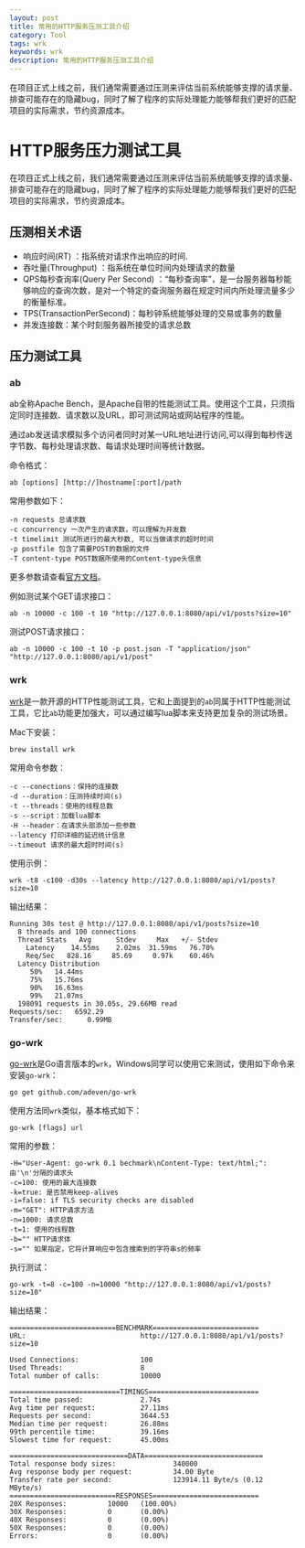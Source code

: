 ```yaml
---
layout: post
title: 常用的HTTP服务压测工具介绍
category: Tool
tags: wrk
keywords: wrk
description: 常用的HTTP服务压测工具介绍
---
```



在项目正式上线之前，我们通常需要通过压测来评估当前系统能够支撑的请求量、排查可能存在的隐藏bug，同时了解了程序的实际处理能力能够帮我们更好的匹配项目的实际需求，节约资源成本。

HTTP服务压力测试工具
============

在项目正式上线之前，我们通常需要通过压测来评估当前系统能够支撑的请求量、排查可能存在的隐藏bug，同时了解了程序的实际处理能力能够帮我们更好的匹配项目的实际需求，节约资源成本。

压测相关术语
------

*   响应时间(RT) ：指系统对请求作出响应的时间.
*   吞吐量(Throughput) ：指系统在单位时间内处理请求的数量
*   QPS每秒查询率(Query Per Second) ：“每秒查询率”，是一台服务器每秒能够响应的查询次数，是对一个特定的查询服务器在规定时间内所处理流量多少的衡量标准。
*   TPS(TransactionPerSecond)：每秒钟系统能够处理的交易或事务的数量
*   并发连接数：某个时刻服务器所接受的请求总数

压力测试工具
------

### ab

ab全称Apache Bench，是Apache自带的性能测试工具。使用这个工具，只须指定同时连接数、请求数以及URL，即可测试网站或网站程序的性能。

通过ab发送请求模拟多个访问者同时对某一URL地址进行访问,可以得到每秒传送字节数、每秒处理请求数、每请求处理时间等统计数据。

命令格式：

    ab [options] [http://]hostname[:port]/path


常用参数如下：

    -n requests 总请求数
    -c concurrency 一次产生的请求数，可以理解为并发数
    -t timelimit 测试所进行的最大秒数, 可以当做请求的超时时间
    -p postfile 包含了需要POST的数据的文件
    -T content-type POST数据所使用的Content-type头信息


更多参数请查看[官方文档](http://httpd.apache.org/docs/2.2/programs/ab.html)。

例如测试某个GET请求接口：

    ab -n 10000 -c 100 -t 10 "http://127.0.0.1:8080/api/v1/posts?size=10"


测试POST请求接口：

    ab -n 10000 -c 100 -t 10 -p post.json -T "application/json" "http://127.0.0.1:8080/api/v1/post"


### wrk

[wrk](https://github.com/wg/wrk)是一款开源的HTTP性能测试工具，它和上面提到的`ab`同属于HTTP性能测试工具，它比`ab`功能更加强大，可以通过编写lua脚本来支持更加复杂的测试场景。

Mac下安装：

    brew install wrk


常用命令参数：

    -c --conections：保持的连接数
    -d --duration：压测持续时间(s)
    -t --threads：使用的线程总数
    -s --script：加载lua脚本
    -H --header：在请求头部添加一些参数
    --latency 打印详细的延迟统计信息
    --timeout 请求的最大超时时间(s)


使用示例：

    wrk -t8 -c100 -d30s --latency http://127.0.0.1:8080/api/v1/posts?size=10


输出结果：

    Running 30s test @ http://127.0.0.1:8080/api/v1/posts?size=10
      8 threads and 100 connections
      Thread Stats   Avg      Stdev     Max   +/- Stdev
        Latency    14.55ms    2.02ms  31.59ms   76.70%
        Req/Sec   828.16     85.69     0.97k    60.46%
      Latency Distribution
         50%   14.44ms
         75%   15.76ms
         90%   16.63ms
         99%   21.07ms
      198091 requests in 30.05s, 29.66MB read
    Requests/sec:   6592.29
    Transfer/sec:      0.99MB


### go-wrk

[go-wrk](https://github.com/adjust/go-wrk)是Go语言版本的`wrk`，Windows同学可以使用它来测试，使用如下命令来安装`go-wrk`：

    go get github.com/adeven/go-wrk


使用方法同`wrk`类似，基本格式如下：

    go-wrk [flags] url


常用的参数：

    -H="User-Agent: go-wrk 0.1 bechmark\nContent-Type: text/html;": 由'\n'分隔的请求头
    -c=100: 使用的最大连接数
    -k=true: 是否禁用keep-alives
    -i=false: if TLS security checks are disabled
    -m="GET": HTTP请求方法
    -n=1000: 请求总数
    -t=1: 使用的线程数
    -b="" HTTP请求体
    -s="" 如果指定，它将计算响应中包含搜索到的字符串s的频率


执行测试：

    go-wrk -t=8 -c=100 -n=10000 "http://127.0.0.1:8080/api/v1/posts?size=10"


输出结果：


    ==========================BENCHMARK==========================
    URL:                            http://127.0.0.1:8080/api/v1/posts?size=10
    
    Used Connections:               100
    Used Threads:                   8
    Total number of calls:          10000
    
    ===========================TIMINGS===========================
    Total time passed:              2.74s
    Avg time per request:           27.11ms
    Requests per second:            3644.53
    Median time per request:        26.88ms
    99th percentile time:           39.16ms
    Slowest time for request:       45.00ms
    
    =============================DATA=============================
    Total response body sizes:              340000
    Avg response body per request:          34.00 Byte
    Transfer rate per second:               123914.11 Byte/s (0.12 MByte/s)
    ==========================RESPONSES==========================
    20X Responses:          10000   (100.00%)
    30X Responses:          0       (0.00%)
    40X Responses:          0       (0.00%)
    50X Responses:          0       (0.00%)
    Errors:                 0       (0.00%)
    
